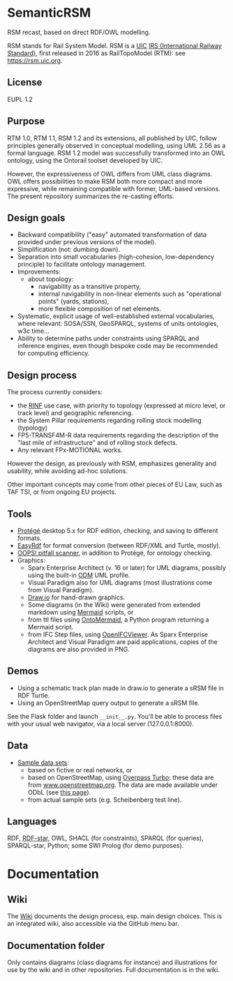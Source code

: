# SemanticRSM
RSM recast, based on direct RDF/OWL modelling.

RSM stands for Rail System Model. RSM is a [UIC](https://uic.org) [IRS (International Railway Standard)](https://uic.org/standardisation/article/irs), first released in 2016 as RailTopoModel (RTM): see https://rsm.uic.org.

## License
EUPL 1.2

## Purpose
RTM 1.0, RTM 1.1, RSM 1.2 and its extensions, all published by UIC, follow principles generally observed in conceptual modelling, 
using UML 2.56 as a formal language. RSM 1.2 model was successfully transformed into an OWL ontology, using the Ontorail toolset developed by UIC.

However, the expressiveness of OWL differs from UML class diagrams.
OWL offers possibilities to make RSM both more compact and more expressive, while remaining compatible with former, UML-based versions. The present repository summarizes the re-casting efforts.

## Design goals
* Backward compatibility ("easy" automated transformation of data provided under previous versions of the model).
* Simplification (not: dumbing down).
* Separation into small vocabularies (high-cohesion, low-dependency principle) to facilitate ontology management.
* Improvements:
    - about topology:
        - navigability as a transitive property,
        - internal navigability in non-linear elements such as "operational points" (yards, stations),
        - more flexible composition of net elements.
* Systematic, explicit usage of well-established external vocabularies, where relevant: SOSA/SSN, GeoSPARQL, systems of units ontologies, w3c time...
* Ability to determine paths under constraints using SPARQL and inference engines, even though bespoke code may be recommended for computing efficiency.

## Design process
The process currently considers:
* the [RINF](https://uat.ld4rail.fpfis.tech.ec.europa.eu/) use case, with priority to topology (expressed at micro level, or track level) and geographic referencing.
* the System Pillar requirements regarding rolling stock modelling (typology)
* FP5-TRANSF4M-R data requirements regarding the description of the "last mile of infrastructure" and of rolling stock defects.
* Any relevant FPx-MOTIONAL works.

However the design, as previously with RSM, emphasizes generality and usability, while avoiding ad-hoc solutions.

Other important concepts may come from other pieces of EU Law, such as TAF TSI, or from ongoing EU projects.

## Tools
* [Protégé](https://protege.stanford.edu/) desktop 5.x for RDF edition, checking, and saving to different formats.
* [EasyRdf](https://www.easyrdf.org/converter) for format conversion (between RDF/XML and Turtle, mostly).
* [OOPS! pitfall scanner](https://oops.linkeddata.es/), in addition to Protégé, for ontology checking.
* Graphics:
    - Sparx Enterprise Architect (v. 16 or later) for UML diagrams, possibly using the built-in [ODM](https://www.omg.org/odm/) UML profile.
    - Visual Paradigm also for UML diagrams (most illustrations come from Visual Paradigm).
    - [Draw.io](https://draw.io/) for hand-drawn graphics.
    - Some diagrams (in the Wiki) were generated from extended markdown using [Mermaid](https://github.com/mermaid-js/mermaid) scripts, or
    - from ttl files using [OntoMermaid](https://github.com/floresbakker/OntoMermaid), a Python program returning a Mermaid script.
    - from IFC Step files, using [OpenIFCViewer](https://openifcviewer.com/).
 As Sparx Enterprise Architect and Visual Paradigm are paid applications, copies of the diagrams are also provided in PNG.

## Demos
* Using a schematic track plan made in draw.io to generate a sRSM file in RDF Turtle.
* Using an OpenStreetMap query output to generate a sRSM file.

See the Flask folder and launch `__init__.py`. You'll be able to process files with your usual web navigator, via a local server (127.0.0.1:8000).
 
## Data
* [Sample data sets](https://github.com/UICrail/SemanticRSM/tree/main/Source_data):
    - based on fictive or real networks, or
    - based on OpenStreetMap, using [Overpass Turbo](https://overpass-turbo.eu/): these data are from www.openstreetmap.org. The data are made available under ODbL (see [this page](https://opendatacommons.org/licenses/odbl/)).
    - from actual sample sets (e.g. Scheibenberg test line).

## Languages
RDF, [RDF-star](https://www.w3.org/2022/08/rdf-star-wg-charter/), OWL, SHACL (for constraints), SPARQL (for queries), SPARQL-star, Python; some SWI Prolog (for demo purposes).

# Documentation
## Wiki
The [Wiki](https://github.com/UICrail/SemanticRSM/wiki) documents the design process, esp. main design choices. This is an integrated wiki, also accessible via the GitHub menu bar.

## Documentation folder
Only contains diagrams (class diagrams for instance) and illustrations for use by the wiki and in other repositories. Full documentation is in the wiki.
